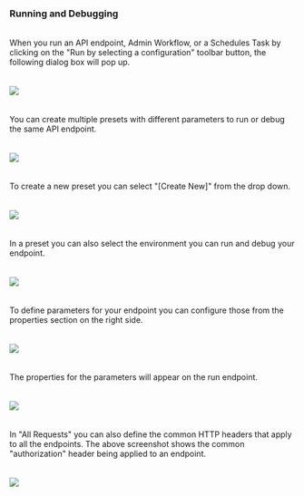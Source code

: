 ### Running and Debugging
<br/>
When you run an API endpoint, Admin Workflow, or a Schedules Task by clicking on the "Run by selecting a configuration" toolbar button, the following dialog box will pop up. 
<br/><br/><br/>
<img style="max-width:700px;max-height:350px" class="hovarable" src="https://nocodexpress.app/docimages/7_1.png"/>
<br/><br/><br/>
You can create multiple presets with different parameters to run or debug the same API endpoint.
<br/><br/><br/>
<img style="max-width:700px;max-height:350px" class="hovarable" src="https://nocodexpress.app/docimages/7_2.png"/>
<br/><br/><br/>
To create a new preset you can select "[Create New]" from the drop down.
<br/><br/><br/>
<img style="max-width:700px;max-height:350px" class="hovarable" src="https://nocodexpress.app/docimages/7_3.png"/>
<br/><br/><br/>
In a preset you can also select the environment you can run and debug your endpoint.
<br/><br/><br/>
<img style="max-width:700px;max-height:350px" class="hovarable" src="https://nocodexpress.app/docimages/7_4.png"/>
<br/><br/><br/>
To define parameters for your endpoint you can configure those from the properties section on the right side.
<br/><br/><br/>
<img style="max-width:700px;max-height:350px" class="hovarable" src="https://nocodexpress.app/docimages/7_5.png"/>
<br/><br/><br/>
The properties for the parameters will appear on the run endpoint.
<br/><br/><br/>
<img style="max-width:700px;max-height:350px" class="hovarable" src="https://nocodexpress.app/docimages/7_6.png"/>
<br/><br/><br/>
In "All Requests" you can also define the common HTTP headers that apply to all the endpoints. The above screenshot shows the common "authorization" header being applied to an endpoint.
<br/><br/><br/>
<img style="max-width:700px;max-height:350px" class="hovarable" src="https://nocodexpress.app/docimages/7_7.png"/>
<br/><br/><br/>